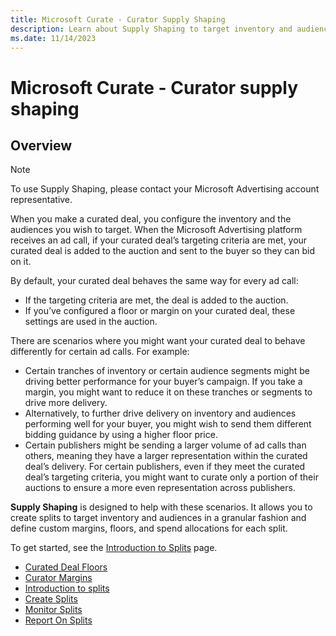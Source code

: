 ```yaml
---
title: Microsoft Curate - Curator Supply Shaping
description: Learn about Supply Shaping to target inventory and audiences with splits, set custom margins, floors, and allocations for better results.
ms.date: 11/14/2023
---
```


# Microsoft Curate - Curator supply shaping

## Overview

> [!NOTE]
> To use Supply Shaping, please contact your Microsoft Advertising account representative.

When you make a curated deal, you configure the inventory and the audiences you wish to target. When the Microsoft Advertising platform receives an ad call, if your curated deal’s targeting criteria are met, your curated deal is added to the auction and sent to the buyer so they can bid on it.

By default, your curated deal behaves the same way for every ad call:

- If the targeting criteria are met, the deal is added to the auction.
- If you’ve configured a floor or margin on your curated deal, these settings are used in the auction.

There are scenarios where you might want your curated deal to behave differently for certain ad calls. For example:

- Certain tranches of inventory or certain audience segments might be driving better performance for your buyer’s campaign. If you take a margin, you might want to reduce it on these tranches or segments to drive more delivery.  
- Alternatively, to further drive delivery on inventory and audiences performing well for your buyer, you might wish to send them different bidding guidance by using a higher floor price.  
- Certain publishers might be sending a larger volume of ad calls than others, meaning they have a larger representation within the curated deal’s delivery. For certain publishers, even if they meet the curated deal’s targeting criteria, you might want to curate only a portion of their auctions to ensure a more even representation across publishers.

**Supply Shaping** is designed to help with these scenarios. It allows you to create splits to target inventory and audiences in a granular fashion and define custom margins, floors, and spend allocations for each split.  

To get started, see the [Introduction to Splits](intro-to-splits.md) page.

- [Curated Deal Floors](curated-deal-floors.md)
- [Curator Margins](curator-margins.md)
- [Introduction to splits](intro-to-splits.md)
- [Create Splits](create-splits.md)
- [Monitor Splits](monitor-splits.md)
- [Report On Splits](report-on-splits.md)
